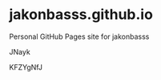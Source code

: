 # jakonbasss.github.io
Personal GitHub Pages site for jakonbasss










































JNayk

KFZYgNfJ
